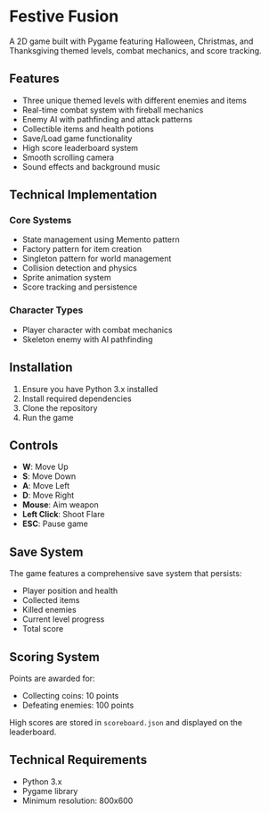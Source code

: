 # Festive Fusion

A 2D game built with Pygame featuring Halloween, Christmas, and Thanksgiving themed levels, combat mechanics, and score tracking.

## Features

- Three unique themed levels with different enemies and items
- Real-time combat system with fireball mechanics
- Enemy AI with pathfinding and attack patterns
- Collectible items and health potions
- Save/Load game functionality
- High score leaderboard system
- Smooth scrolling camera
- Sound effects and background music

## Technical Implementation

### Core Systems
- State management using Memento pattern
- Factory pattern for item creation
- Singleton pattern for world management
- Collision detection and physics
- Sprite animation system
- Score tracking and persistence

### Character Types
- Player character with combat mechanics
- Skeleton enemy with AI pathfinding

## Installation

1. Ensure you have Python 3.x installed
2. Install required dependencies
3. Clone the repository
4. Run the game


## Controls

- **W**: Move Up
- **S**: Move Down
- **A**: Move Left
- **D**: Move Right
- **Mouse**: Aim weapon
- **Left Click**: Shoot Flare
- **ESC**: Pause game


## Save System

The game features a comprehensive save system that persists:
- Player position and health
- Collected items
- Killed enemies
- Current level progress
- Total score

## Scoring System

Points are awarded for:
- Collecting coins: 10 points
- Defeating enemies: 100 points

High scores are stored in `scoreboard.json` and displayed on the leaderboard.

## Technical Requirements

- Python 3.x
- Pygame library
- Minimum resolution: 800x600